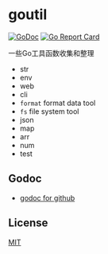 # goutil

[![GoDoc](https://godoc.org/github.com/gookit/event?status.svg)](https://godoc.org/github.com/gookit/event)
[![Go Report Card](https://goreportcard.com/badge/github.com/gookit/event)](https://goreportcard.com/report/github.com/gookit/event)

一些Go工具函数收集和整理

- str 
- env 
- web
- cli
- `format` format data tool
- `fs` file system tool
- json
- map
- arr
- num
- test

## Godoc

- [godoc for github](https://godoc.org/github.com/gookit/event)

## License

[MIT](LICENSE)
